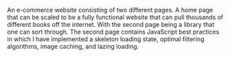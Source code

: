 An e-commerce website consisting of two different pages. A home page that can be scaled to be a fully functional website that can pull thousands of different books off the internet. 
With the second page being a library that one can sort through. The second page contains JavaScript best practices in which I have implemented a skeleton loading state, optimal filtering algorithms, image caching, and lazing loading. 
